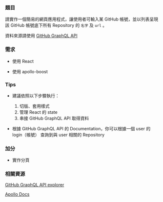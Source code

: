 ### 題目

請實作一個簡易的網頁應用程式，讓使用者可輸入某 GitHub 帳號，並以列表呈現該 GitHub 帳號底下所有 Repository 的 `名字` 及 `url` 。

資料來源請使用  [GitHub GraphQL API](<https://developer.github.com/v4/>)

### 需求

- 使用 React

- 使用 apollo-boost

### Tips

- 建議依照以下步驟執行：

  1. 切版、套用樣式
  2. 管理 React 的 state
  3. 串接 GitHub GraphQL API 取得資料

- 根據 GitHub GraphQL API 的 Documentation，你可以根據一個 user 的 login（帳號） 查詢到與 user 相關的 Repository

### 加分

- 實作分頁

### 相關資源

[GitHub GraphQL API explorer](<https://developer.github.com/v4/explorer/>)

[Apollo Docs](<https://www.apollographql.com/docs/react/get-started/>)
